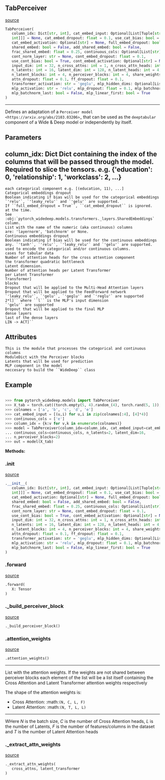 #


## TabPerceiver
[source](https://github.com/jrzaurin/pytorch-widedeep/blob/master/pytorch_widedeep/models/tabular/transformers/tab_perceiver.py/#L15)
```python 
TabPerceiver(
   column_idx: Dict[str, int], cat_embed_input: Optional[List[Tuple[str,
   int]]] = None, cat_embed_dropout: float = 0.1, use_cat_bias: bool = False,
   cat_embed_activation: Optional[str] = None, full_embed_dropout: bool = False,
   shared_embed: bool = False, add_shared_embed: bool = False,
   frac_shared_embed: float = 0.25, continuous_cols: Optional[List[str]] = None,
   cont_norm_layer: str = None, cont_embed_dropout: float = 0.1,
   use_cont_bias: bool = True, cont_embed_activation: Optional[str] = None,
   input_dim: int = 32, n_cross_attns: int = 1, n_cross_attn_heads: int = 4,
   n_latents: int = 16, latent_dim: int = 128, n_latent_heads: int = 4,
   n_latent_blocks: int = 4, n_perceiver_blocks: int = 4, share_weights: bool = False,
   attn_dropout: float = 0.1, ff_dropout: float = 0.1,
   transformer_activation: str = 'geglu', mlp_hidden_dims: Optional[List[int]] = None,
   mlp_activation: str = 'relu', mlp_dropout: float = 0.1, mlp_batchnorm: bool = False,
   mlp_batchnorm_last: bool = False, mlp_linear_first: bool = True
)
```


---
Defines an adaptation of a `Perceiver model
<https://arxiv.org/abs/2103.03206>`_ that can be used as the
``deeptabular`` component of a Wide & Deep model or independently by
itself.

Parameters
----------
column_idx: Dict
Dict containing the index of the columns that will be passed through
the model. Required to slice the tensors. e.g.
{'education': 0, 'relationship': 1, 'workclass': 2, ...}
---
    each categorical component e.g. [(education, 11), ...]
    Categorical embeddings dropout
    Boolean indicating if bias will be used for the categorical embeddings
    `'relu'`, `'leaky_relu'` and `'gelu'` are supported.
    If ``full_embed_dropout = True``, ``cat_embed_dropout`` is ignored.
    at the time.
    See :obj:`pytorch_widedeep.models.transformers._layers.SharedEmbeddings`
    column.
    List with the name of the numeric (aka continuous) columns
    are: 'layernorm', 'batchnorm' or None.
    Continuous embeddings dropout
    Boolean indicating if bias will be used for the continuous embeddings
    any. `'tanh'`, `'relu'`, `'leaky_relu'` and `'gelu'` are supported.
    used to encode the categorical and/or continuous columns.
    cases for tabular data
    Number of attention heads for the cross attention component
    the transformer quadratic bottleneck
    Latent dimension.
    Number of attention heads per Latent Transformer
    per Latent Transformer
    Transformer]
    blocks
    Dropout that will be applied to the Multi-Head Attention layers
    Dropout that will be applied to the FeedForward network
    `'leaky_relu'`, `'gelu'`, `'geglu'` and `'reglu'` are supported
    2*l]`` where ``l`` is the MLP's input dimension
    `'gelu'` are supported
    Dropout that will be applied to the final MLP
    dense layers
    last of the dense layers
    LIN -> ACT]``

Attributes
----------
    This is the module that processes the categorical and continuous columns
    ModuleDict with the Perceiver blocks
    Latents that will be used for prediction
    MLP component in the model
    neccesary to build the ``WideDeep`` class

Example
--------

```python

>>> from pytorch_widedeep.models import TabPerceiver
>>> X_tab = torch.cat((torch.empty(5, 4).random_(4), torch.rand(5, 1)), axis=1)
>>> colnames = ['a', 'b', 'c', 'd', 'e']
>>> cat_embed_input = [(u,i) for u,i in zip(colnames[:4], [4]*4)]
>>> continuous_cols = ['e']
>>> column_idx = {k:v for v,k in enumerate(colnames)}
>>> model = TabPerceiver(column_idx=column_idx, cat_embed_input=cat_embed_input,
... continuous_cols=continuous_cols, n_latents=2, latent_dim=16,
... n_perceiver_blocks=2)
>>> out = model(X_tab)
```


**Methods:**


### .__init__
[source](https://github.com/jrzaurin/pytorch-widedeep/blob/master/pytorch_widedeep/models/tabular/transformers/tab_perceiver.py/#L157)
```python
.__init__(
   column_idx: Dict[str, int], cat_embed_input: Optional[List[Tuple[str,
   int]]] = None, cat_embed_dropout: float = 0.1, use_cat_bias: bool = False,
   cat_embed_activation: Optional[str] = None, full_embed_dropout: bool = False,
   shared_embed: bool = False, add_shared_embed: bool = False,
   frac_shared_embed: float = 0.25, continuous_cols: Optional[List[str]] = None,
   cont_norm_layer: str = None, cont_embed_dropout: float = 0.1,
   use_cont_bias: bool = True, cont_embed_activation: Optional[str] = None,
   input_dim: int = 32, n_cross_attns: int = 1, n_cross_attn_heads: int = 4,
   n_latents: int = 16, latent_dim: int = 128, n_latent_heads: int = 4,
   n_latent_blocks: int = 4, n_perceiver_blocks: int = 4, share_weights: bool = False,
   attn_dropout: float = 0.1, ff_dropout: float = 0.1,
   transformer_activation: str = 'geglu', mlp_hidden_dims: Optional[List[int]] = None,
   mlp_activation: str = 'relu', mlp_dropout: float = 0.1, mlp_batchnorm: bool = False,
   mlp_batchnorm_last: bool = False, mlp_linear_first: bool = True
)
```


### .forward
[source](https://github.com/jrzaurin/pytorch-widedeep/blob/master/pytorch_widedeep/models/tabular/transformers/tab_perceiver.py/#L267)
```python
.forward(
   X: Tensor
)
```


### ._build_perceiver_block
[source](https://github.com/jrzaurin/pytorch-widedeep/blob/master/pytorch_widedeep/models/tabular/transformers/tab_perceiver.py/#L326)
```python
._build_perceiver_block()
```


### .attention_weights
[source](https://github.com/jrzaurin/pytorch-widedeep/blob/master/pytorch_widedeep/models/tabular/transformers/tab_perceiver.py/#L288)
```python
.attention_weights()
```

---
List with the attention weights. If the weights are not shared
between perceiver blocks each element of the list will be a list
itself containing the Cross Attention and Latent Transformer
attention weights respectively

The shape of the attention weights is:

- Cross Attention: :math:`(N, C, L, F)`
- Latent Attention: :math:`(N, T, L, L)`

---
WHere *N* is the batch size, *C* is the number of Cross Attention
heads, *L* is the number of Latents, *F* is the number of
features/columns in the dataset and *T* is the number of Latent
Attention heads

### ._extract_attn_weights
[source](https://github.com/jrzaurin/pytorch-widedeep/blob/master/pytorch_widedeep/models/tabular/transformers/tab_perceiver.py/#L365)
```python
._extract_attn_weights(
   cross_attns, latent_transformer
)
```

